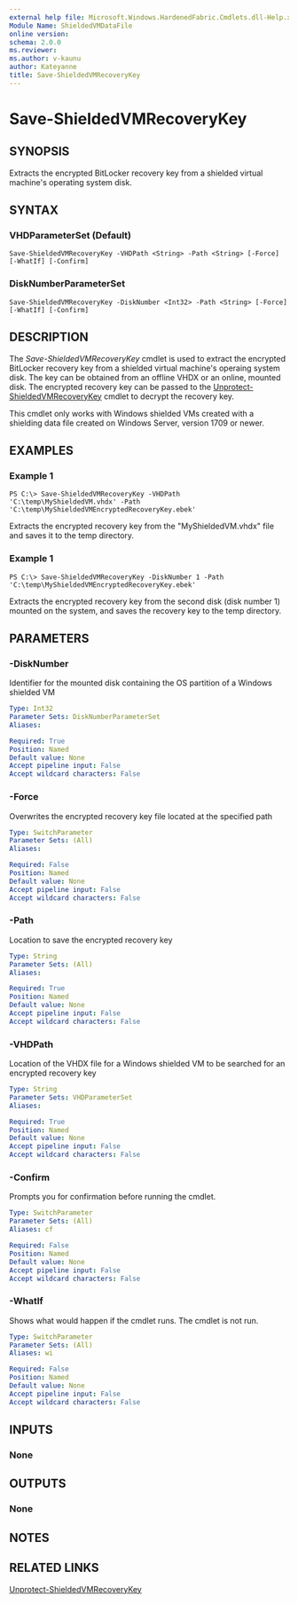 ```yaml
---
external help file: Microsoft.Windows.HardenedFabric.Cmdlets.dll-Help.xml
Module Name: ShieldedVMDataFile
online version: 
schema: 2.0.0
ms.reviewer:
ms.author: v-kaunu
author: Kateyanne
title: Save-ShieldedVMRecoveryKey
---
```


# Save-ShieldedVMRecoveryKey

## SYNOPSIS
Extracts the encrypted BitLocker recovery key from a shielded virtual machine's operating system disk.

## SYNTAX

### VHDParameterSet (Default)
```
Save-ShieldedVMRecoveryKey -VHDPath <String> -Path <String> [-Force] [-WhatIf] [-Confirm]
```

### DiskNumberParameterSet
```
Save-ShieldedVMRecoveryKey -DiskNumber <Int32> -Path <String> [-Force] [-WhatIf] [-Confirm]
```

## DESCRIPTION
The *Save-ShieldedVMRecoveryKey* cmdlet is used to extract the encrypted BitLocker recovery key from a shielded virtual machine's operaing system disk.
The key can be obtained from an offline VHDX or an online, mounted disk.
The encrypted recovery key can be passed to the [Unprotect-ShieldedVMRecoveryKey](Unprotect-ShieldedVMRecoveryKey.md) cmdlet to decrypt the recovery key.

This cmdlet only works with Windows shielded VMs created with a shielding data file created on Windows Server, version 1709 or newer.

## EXAMPLES

### Example 1
```
PS C:\> Save-ShieldedVMRecoveryKey -VHDPath 'C:\temp\MyShieldedVM.vhdx' -Path 'C:\temp\MyShieldedVMEncryptedRecoveryKey.ebek'
```

Extracts the encrypted recovery key from the "MyShieldedVM.vhdx" file and saves it to the temp directory.

### Example 1
```
PS C:\> Save-ShieldedVMRecoveryKey -DiskNumber 1 -Path 'C:\temp\MyShieldedVMEncryptedRecoveryKey.ebek'
```

Extracts the encrypted recovery key from the second disk (disk number 1) mounted on the system, and saves the recovery key to the temp directory.

## PARAMETERS

### -DiskNumber
Identifier for the mounted disk containing the OS partition of a Windows shielded VM

```yaml
Type: Int32
Parameter Sets: DiskNumberParameterSet
Aliases: 

Required: True
Position: Named
Default value: None
Accept pipeline input: False
Accept wildcard characters: False
```

### -Force
Overwrites the encrypted recovery key file located at the specified path

```yaml
Type: SwitchParameter
Parameter Sets: (All)
Aliases: 

Required: False
Position: Named
Default value: None
Accept pipeline input: False
Accept wildcard characters: False
```

### -Path
Location to save the encrypted recovery key

```yaml
Type: String
Parameter Sets: (All)
Aliases: 

Required: True
Position: Named
Default value: None
Accept pipeline input: False
Accept wildcard characters: False
```

### -VHDPath
Location of the VHDX file for a Windows shielded VM to be searched for an encrypted recovery key

```yaml
Type: String
Parameter Sets: VHDParameterSet
Aliases: 

Required: True
Position: Named
Default value: None
Accept pipeline input: False
Accept wildcard characters: False
```

### -Confirm
Prompts you for confirmation before running the cmdlet.

```yaml
Type: SwitchParameter
Parameter Sets: (All)
Aliases: cf

Required: False
Position: Named
Default value: None
Accept pipeline input: False
Accept wildcard characters: False
```

### -WhatIf
Shows what would happen if the cmdlet runs.
The cmdlet is not run.

```yaml
Type: SwitchParameter
Parameter Sets: (All)
Aliases: wi

Required: False
Position: Named
Default value: None
Accept pipeline input: False
Accept wildcard characters: False
```

## INPUTS

### None


## OUTPUTS

### None

## NOTES

## RELATED LINKS

[Unprotect-ShieldedVMRecoveryKey](Unprotect-ShieldedVMRecoveryKey.md)
